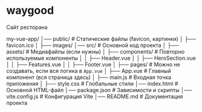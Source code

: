# waygood
Сайт ресторана

my-vue-app/
│── public/           # Статические файлы (favicon, картинки)
│   ├── favicon.ico
│   ├── images/
│── src/              # Основной код проекта
│   ├── assets/       # Медиафайлы (если нужны)
│   ├── components/   # Повторно используемые компоненты
│   │   ├── Header.vue
│   │   ├── HeroSection.vue
│   │   ├── Features.vue
│   │   ├── Footer.vue
│   ├── pages/        # Можно не создавать, если вся логика в `App.vue`
│   ├── App.vue       # Главный компонент (вся страница здесь)
│   ├── main.js       # Входная точка приложения
│   ├── style.css     # Глобальные стили
│── index.html        # Основной HTML-файл
│── package.json      # Зависимости и скрипты
│── vite.config.js    # Конфигурация Vite
│── README.md         # Документация проекта
